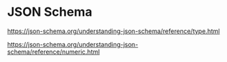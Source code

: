 # JSON Schema


https://json-schema.org/understanding-json-schema/reference/type.html

https://json-schema.org/understanding-json-schema/reference/numeric.html